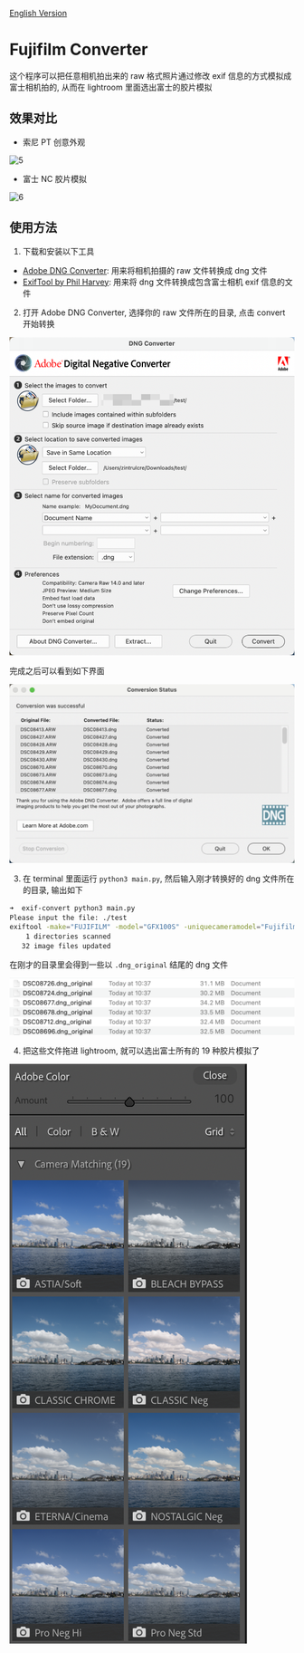 [English Version](./README-EN.md)

# Fujifilm Converter

这个程序可以把任意相机拍出来的 raw 格式照片通过修改 exif 信息的方式模拟成富士相机拍的, 从而在 lightroom 里面选出富士的胶片模拟

## 效果对比

- 索尼 PT 创意外观

![5](./resources/DSC08427-sony.jpg)

- 富士 NC 胶片模拟

![6](./resources/DSC08427-fuji.jpg)

## 使用方法

1. 下载和安装以下工具
  - [Adobe DNG Converter](https://helpx.adobe.com/camera-raw/using/adobe-dng-converter.html): 用来将相机拍摄的 raw 文件转换成 dng 文件
  - [ExifTool by Phil Harvey](https://exiftool.org/): 用来将 dng 文件转换成包含富士相机 exif 信息的文件

2. 打开 Adobe DNG Converter, 选择你的 raw 文件所在的目录, 点击 convert 开始转换

![1](./resources/1.png)

完成之后可以看到如下界面

![2](./resources/2.png)

3. 在 terminal 里面运行 `python3 main.py`, 然后输入刚才转换好的 dng 文件所在的目录, 输出如下

```sh
➜  exif-convert python3 main.py 
Please input the file: ./test
exiftool -make="FUJIFILM" -model="GFX100S" -uniquecameramodel="Fujifilm GFX 100S" ./test
    1 directories scanned
   32 image files updated
```

在刚才的目录里会得到一些以 `.dng_original` 结尾的 dng 文件

![3](./resources/3.png)

4. 把这些文件拖进 lightroom, 就可以选出富士所有的 19 种胶片模拟了

![4](./resources/4.png)
